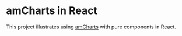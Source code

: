 # amCharts in React

This project illustrates using [amCharts](https://www.amcharts.com/) with pure components in React.
